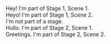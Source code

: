 
<div data-stage data-scene>
  Hey! I'm part of Stage 1, Scene 1.
</div>

<div data-stage data-scene>
  Heyo! I'm part of Stage 1, Scene 2.
</div>

<div>
  I'm not part of a stage.
</div>

<div data-stage data-scene>
  Hullo. I'm part of Stage 2, Scene 1.
</div>

<div data-stage data-scene>
  Greetings. I'm part of Stage 2, Scene 2.
</div>

